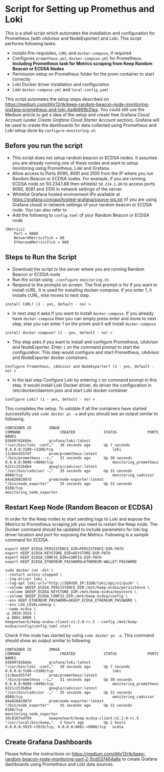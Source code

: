 # Script for Setting up Promethus and Loki
This is a shell script which automates the installation and configuration for Prometheus (with cAdvisor and NodeExporter) and Loki. This script performs following tasks:

* Installs Pre-requisites, `cURL` and `docker-compose`, if required
* Configures `prometheus.yml`, `docker-compose.yml` for Prometheus. **Including Prometheus task for Metrics scraping from Keep Random Beacon or ECDSA Nodes**
* Permission setup on Prometheus folder for the prom container to start correctly
* Loki Docker driver installation and configuration
* Loki `docker-compose.yml` and `local-config.yaml`

This script automates the setup steps described on https://medium.com/@hr12rtk/keep-random-beacon-node-monitoring-grafana-prometheus-and-loki-4a4b669b31ea. You could still use the Medium article to get a idea of the setup and create free Grafana Cloud Account (under *Create Grafana Cloud Starter Account* section). Grafana will be used to create the dashboards for data collected using Prometheus and Loki setup done by `configure-monitoring.sh`.

## Before you run the script
* This script does not setup random beacon or ECDSA nodes. It assumes you are already running one of these nodes and want to setup monitoring using Prometheus, Loki and Grafana.
* Allow access to Ports 9090, 8081 and 3100 from the IP where you run Random Beacon or ECDSA nodes. For example, if you are running ECDSA node on 50.234.1.88 then whitelist `50.234.1.88` to access ports 9090, 8081 and 3100 in network settings of the server.
* Whitelist Grafana hosted environment IPs available at https://grafana.com/api/hosted-grafana/source-ips.txt (if you are using Grafana cloud) in network settings of your random beacon or ECDSA node. You can also refer to 
* Add the following to `config.toml` of your Random Beacon or ECDSA node

```
[Metrics]
    Port = 8080
    NetworkMetricsTick = 60
    EthereumMetricsTick = 600
```

## Steps to Run the Script
* Download the script to the server where you are running Random Beacon or ECDSA node
* Run the script using `./configure-monitoring.sh`
* Respond to the prompts on screen. The first prompt is for if you want to install cURL. It is used for installing docker-compose. if you enter 1, it installs cURL, else moves to next step.

```console
install CURL? (1 - yes, default - no) >
```


* In next step it asks if you want to install `docker-compose`. If you already have `docker-compose` then you can simply press enter and move to next step, else you can enter 1 on the promt and it will install `docker-compose`

```console
install docker-compose? (1 - yes, default - no) >
```

* This step asks if you want to install and configure Prometheus, cAdvisor and NodeExporter. Enter `1` on the command prompt to start the configuration. This step would configure and start Prometheus, cAdvisor and NodeExporter docker containers.

```console
Configure Prometheus, cAdvisor and NodeExporter? (1 - yes, default - no) >
```

* In the last step Configure Loki by entering `1` on command prompt in this step. It would install Loki Docker driver, do driver the configuration in /etc/docker/daemon.json and start Loki docker container

```console
Configure Loki? (1 - yes, default - no) >
```

This completes the setup. To validate if all the containers have started successfully use `sudo docker ps -a` and you should see an output similar to following.

````
CONTAINER ID        IMAGE                                       COMMAND                  CREATED             STATUS              PORTS                                            NAMES
836097d168de        grafana/loki:latest                         "/usr/bin/loki -conf…"   10 seconds ago      Up 7 seconds        0.0.0.0:3100->3100/tcp                           loki
11c0ee355f4f        prom/prometheus:latest                      "/bin/prometheus --c…"   31 seconds ago      Up 30 seconds       0.0.0.0:9090->9090/tcp                           monitoring_prometheus
6221c253b8b4        google/cadvisor:latest                      "/usr/bin/cadvisor -…"   35 seconds ago      Up 31 seconds       8080/tcp                                         monitoring_cadvisor
84a02881907d        prom/node-exporter:latest                   "/bin/node_exporter"     35 seconds ago      Up 31 seconds       9100/tcp                                         monitoring_node_exporter
````

## Restart Keep Node (Random Beacon or ECDSA)
In order for the Keep nodes to start sending logs to Loki and expose the Metrics to Prometheus scraping job you need to restart the Keep node. The Docker command should be updated to include parameters for loki log driver location and port for exposing the Metrics. Following is a sample command for ECDSA.

```console
export KEEP_ECDSA_PERSISTENCE_DIR=PERSISTENCE-DIR-PATH
export KEEP_ECDSA_KEYSTORE_DIR=KEYSTORE-DIR-PATH
export KEEP_ECDSA_CONFIG_DIR=CONFIG-DIR-PATH
export KEEP_ECDSA_ETHEREUM_PASSWORD=ETHEREUM-WALLET-PASSWORD

sudo docker run -dit \
--restart unless-stopped \
--log-driver loki \
--log-opt loki-url="http://SERVER_IP:3100/loki/api/v1/push" \
--volume $KEEP_ECDSA_PERSISTENCE_DIR:/mnt/keep-ecdsa/persistence \
--volume $KEEP_ECDSA_KEYSTORE_DIR:/mnt/keep-ecdsa/keystore \
--volume $KEEP_ECDSA_CONFIG_DIR:/mnt/keep-ecdsa/config \
--env KEEP_ETHEREUM_PASSWORD=$KEEP_ECDSA_ETHEREUM_PASSWORD \
--env LOG_LEVEL=debug \
--name ecdsa \
-p 3919:3919 \
-p 8081:8080 \
keepnetwork/keep-ecdsa-client:v1.2.0-rc.5 --config /mnt/keep-ecdsa/config/config.toml start
```
Check if the node has started by using `sudo docker ps -a`. This command should show an output similar to following.

```
CONTAINER ID        IMAGE                                       COMMAND                  CREATED             STATUS              PORTS                                            NAMES
836097d168de        grafana/loki:latest                         "/usr/bin/loki -conf…"   10 seconds ago      Up 7 seconds        0.0.0.0:3100->3100/tcp                           loki
11c0ee355f4f        prom/prometheus:latest                      "/bin/prometheus --c…"   31 seconds ago      Up 30 seconds       0.0.0.0:9090->9090/tcp                           monitoring_prometheus
6221c253b8b4        google/cadvisor:latest                      "/usr/bin/cadvisor -…"   35 seconds ago      Up 31 seconds       8080/tcp                                         monitoring_cadvisor
84a02881907d        prom/node-exporter:latest                   "/bin/node_exporter"     35 seconds ago      Up 31 seconds       9100/tcp                                         monitoring_node_exporter
3dc810fedf94        keepnetwork/keep-ecdsa-client:v1.2.0-rc.5   "/usr/local/bin/keep…"   2 hours ago         Up 2 hours          0.0.0.0:3919->3919/tcp, 0.0.0.0:8081->8080/tcp   ecdsa
```

## Create Grafana Dashboards
Please follow the instructions on https://medium.com/@hr12rtk/keep-random-beacon-node-monitoring-part-2-5cd037464a6e to create Grafana dashboards using Prometheus and Loki data sources.



